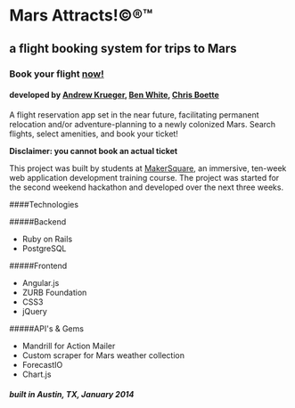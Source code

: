 # Mars Attracts!&copy;&reg;&trade;
## a flight booking system for trips to Mars

### Book your flight [now!](http://marsattracts.com) 


#### developed by [Andrew Krueger](https://github.com/akrueger/), [Ben White](https://github.com/bensbigolbeard/), [Chris Boette](https://github.com/chrisbodhi/)

A flight reservation app set in the near future, facilitating permanent relocation and/or adventure-planning to a newly colonized Mars. Search flights, select amenities, and book your ticket!

**Disclaimer: you cannot book an actual ticket**

This project was built by students at [MakerSquare](http://themakersquare.com), an immersive, ten-week web application development training course. The project was started for the second weekend hackathon and developed over the next three weeks.

####Technologies

#####Backend
- Ruby on Rails
- PostgreSQL

#####Frontend
- Angular.js
- ZURB Foundation
- CSS3
- jQuery

#####API's &amp; Gems
- Mandrill for Action Mailer
- Custom scraper for Mars weather collection
- ForecastIO
- Chart.js


##### built in Austin, TX, January 2014 
